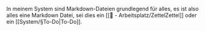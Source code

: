 In meinem System sind Markdown-Dateien grundlegend für alles, es ist also alles eine Markdown Datei, sei dies ein [[📝 - Arbeitsplatz/ZettelZettel]] oder ein [[System/§To-Do|To-Do]].